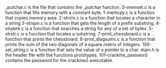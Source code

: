 _putchar.c is the file that contains the _putchar function.
0-memset.c is a function that fills memory with a constant byte.
1-memcpy.c is a function that copies memory area.
2-strchr.c is a function that locates a character in a string
3-strspn.c is a function that gets the length of a prefix substring.
4-strpbrk.c is a function that searches a string for any of a set of bytes.
5-strstr.c is a function that locates a substring.
7-print_chessboard.c is a function that prints the chessboard.
8-print_diagsums.c is a function that prints the sum of the two diagonals of a square matrix of integers.
100-set_string.c is a function that sets the value of a pointer to a char.
main.h is the header file with the functions prototypes.
101-crackme_password contains the password for the crackme2 executable.

